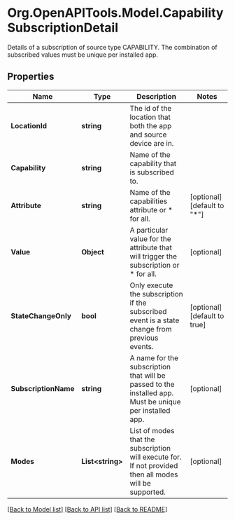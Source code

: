 # Org.OpenAPITools.Model.CapabilitySubscriptionDetail
Details of a subscription of source type CAPABILITY. The combination of subscribed values must be unique per installed app.
## Properties

Name | Type | Description | Notes
------------ | ------------- | ------------- | -------------
**LocationId** | **string** | The id of the location that both the app and source device are in. | 
**Capability** | **string** | Name of the capability that is subscribed to. | 
**Attribute** | **string** | Name of the capabilities attribute or * for all. | [optional] [default to "*"]
**Value** | **Object** | A particular value for the attribute that will trigger the subscription or * for all. | [optional] 
**StateChangeOnly** | **bool** | Only execute the subscription if the subscribed event is a state change from previous events. | [optional] [default to true]
**SubscriptionName** | **string** | A name for the subscription that will be passed to the installed app. Must be unique per installed app. | [optional] 
**Modes** | **List&lt;string&gt;** | List of modes that the subscription will execute for. If not provided then all modes will be supported. | [optional] 

[[Back to Model list]](../README.md#documentation-for-models) [[Back to API list]](../README.md#documentation-for-api-endpoints) [[Back to README]](../README.md)

